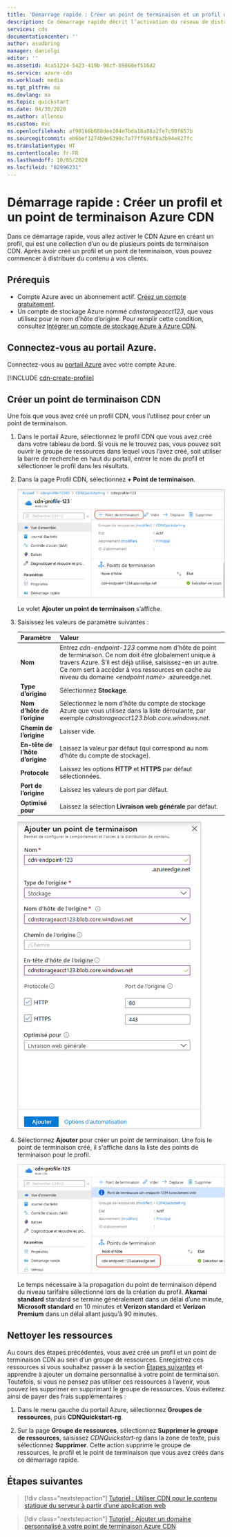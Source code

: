 ```yaml
---
title: 'Démarrage rapide : Créer un point de terminaison et un profil de réseau de distribution de contenu Azure'
description: Ce démarrage rapide décrit l’activation du réseau de distribution de contenu (Content Delivery Network, CDN) en créant un profil et un point de terminaison CDN.
services: cdn
documentationcenter: ''
author: asudbring
manager: danielgi
editor: ''
ms.assetid: 4ca51224-5423-419b-98cf-89860ef516d2
ms.service: azure-cdn
ms.workload: media
ms.tgt_pltfrm: na
ms.devlang: na
ms.topic: quickstart
ms.date: 04/30/2020
ms.author: allensu
ms.custom: mvc
ms.openlocfilehash: af90166b688dee104e7bda18a88a2fe7c98f657b
ms.sourcegitcommit: eb6bef1274b9e6390c7a77ff69bf6a3b94e827fc
ms.translationtype: HT
ms.contentlocale: fr-FR
ms.lasthandoff: 10/05/2020
ms.locfileid: "82996231"
---
```

# <a name="quickstart-create-an-azure-cdn-profile-and-endpoint"></a>Démarrage rapide : Créer un profil et un point de terminaison Azure CDN

Dans ce démarrage rapide, vous allez activer le CDN Azure en créant un profil, qui est une collection d’un ou de plusieurs points de terminaison CDN. Après avoir créé un profil et un point de terminaison, vous pouvez commencer à distribuer du contenu à vos clients.

## <a name="prerequisites"></a>Prérequis

- Compte Azure avec un abonnement actif. [Créez un compte gratuitement](https://azure.microsoft.com/free/?ref=microsoft.com&utm_source=microsoft.com&utm_medium=docs&utm_campaign=visualstudio).
- Un compte de stockage Azure nommé *cdnstorageacct123*, que vous utilisez pour le nom d’hôte d’origine. Pour remplir cette condition, consultez [Intégrer un compte de stockage Azure à Azure CDN](cdn-create-a-storage-account-with-cdn.md).

## <a name="sign-in-to-the-azure-portal"></a>Connectez-vous au portail Azure.

Connectez-vous au [portail Azure](https://portal.azure.com) avec votre compte Azure.

[!INCLUDE [cdn-create-profile](../../includes/cdn-create-profile.md)]

## <a name="create-a-new-cdn-endpoint"></a>Créer un point de terminaison CDN

Une fois que vous avez créé un profil CDN, vous l’utilisez pour créer un point de terminaison.

1. Dans le portail Azure, sélectionnez le profil CDN que vous avez créé dans votre tableau de bord. Si vous ne le trouvez pas, vous pouvez soit ouvrir le groupe de ressources dans lequel vous l’avez créé, soit utiliser la barre de recherche en haut du portail, entrer le nom du profil et sélectionner le profil dans les résultats.
   
1. Dans la page Profil CDN, sélectionnez **+ Point de terminaison**.
   
    ![Profil CDN](./media/cdn-create-new-endpoint/cdn-select-endpoint.png)
   
    Le volet **Ajouter un point de terminaison** s’affiche.

3. Saisissez les valeurs de paramètre suivantes :

    | Paramètre | Valeur |
    | ------- | ----- |
    | **Nom** | Entrez *cdn-endpoint-123* comme nom d’hôte de point de terminaison. Ce nom doit être globalement unique à travers Azure. S’il est déjà utilisé, saisissez-en un autre. Ce nom sert à accéder à vos ressources en cache au niveau du domaine _&lt;endpoint name&gt;_ .azureedge.net.|
    | **Type d’origine** | Sélectionnez **Stockage**. | 
    | **Nom d’hôte de l’origine** | Sélectionnez le nom d’hôte du compte de stockage Azure que vous utilisez dans la liste déroulante, par exemple *cdnstorageacct123.blob.core.windows.net*. |
    | **Chemin de l’origine** | Laisser vide. |
    | **En-tête de l’hôte d’origine** | Laissez la valeur par défaut (qui correspond au nom d’hôte du compte de stockage). |  
    | **Protocole** | Laissez les options **HTTP** et **HTTPS** par défaut sélectionnées. |
    | **Port de l’origine** | Laissez les valeurs de port par défaut. | 
    | **Optimisé pour** | Laissez la sélection **Livraison web générale** par défaut. |

    ![Volet Ajouter un point de terminaison](./media/cdn-create-new-endpoint/cdn-add-endpoint.png)

3. Sélectionnez **Ajouter** pour créer un point de terminaison. Une fois le point de terminaison créé, il s'affiche dans la liste des points de terminaison pour le profil.
    
   ![Point de terminaison CDN](./media/cdn-create-new-endpoint/cdn-endpoint-success.png)
    
   Le temps nécessaire à la propagation du point de terminaison dépend du niveau tarifaire sélectionné lors de la création du profil. **Akamai standard** standard se termine généralement dans un délai d’une minute, **Microsoft standard** en 10 minutes et **Verizon standard** et **Verizon Premium** dans un délai allant jusqu’à 90 minutes.

## <a name="clean-up-resources"></a>Nettoyer les ressources

Au cours des étapes précédentes, vous avez créé un profil et un point de terminaison CDN au sein d’un groupe de ressources. Enregistrez ces ressources si vous souhaitez passer à la section [Étapes suivantes](#next-steps) et apprendre à ajouter un domaine personnalisé à votre point de terminaison. Toutefois, si vous ne pensez pas utiliser ces ressources à l’avenir, vous pouvez les supprimer en supprimant le groupe de ressources. Vous éviterez ainsi de payer des frais supplémentaires :

1. Dans le menu gauche du portail Azure, sélectionnez **Groupes de ressources**, puis **CDNQuickstart-rg**.

2. Sur la page **Groupe de ressources**, sélectionnez **Supprimer le groupe de ressources**, saisissez *CDNQuickstart-rg* dans la zone de texte, puis sélectionnez **Supprimer**. Cette action supprime le groupe de ressources, le profil et le point de terminaison que vous avez créés dans ce démarrage rapide.

## <a name="next-steps"></a>Étapes suivantes

> [!div class="nextstepaction"]
> [Tutoriel : Utiliser CDN pour le contenu statique du serveur à partir d’une application web](cdn-add-to-web-app.md)

> [!div class="nextstepaction"]
> [Tutoriel : Ajouter un domaine personnalisé à votre point de terminaison Azure CDN](cdn-map-content-to-custom-domain.md)
